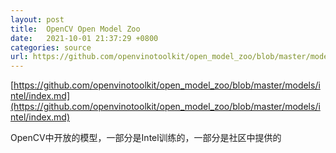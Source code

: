 ```yaml
---
layout: post
title:  OpenCV Open Model Zoo
date:   2021-10-01 21:37:29 +0800
categories: source
url: https://github.com/openvinotoolkit/open_model_zoo/blob/master/models/intel/index.md
---
```


[https://github.com/openvinotoolkit/open_model_zoo/blob/master/models/intel/index.md](https://github.com/openvinotoolkit/open_model_zoo/blob/master/models/intel/index.md)

OpenCV中开放的模型，一部分是Intel训练的，一部分是社区中提供的
